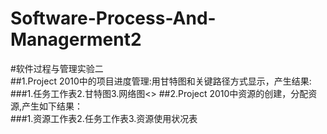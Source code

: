 # Software-Process-And-Managerment2<br>
#软件过程与管理实验二<br>
##1.Project 2010中的项目进度管理:用甘特图和关键路径方式显示，产生结果:<br>
###1.任务工作表2.甘特图3.网络图<>
##2.Project 2010中资源的创建，分配资源,产生如下结果：<br>
###1.资源工作表2.任务工作表3.资源使用状况表 

